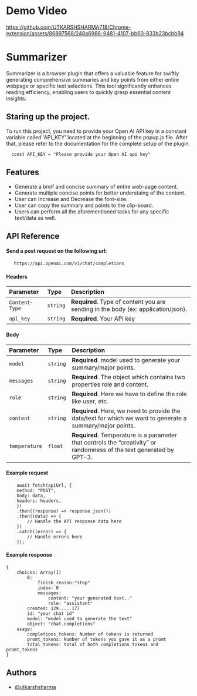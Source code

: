 # Demo Video


https://github.com/UTKARSHSHARMA718/Chrome-extension/assets/86897568/248a6986-9481-4107-bb60-833b23bcbb94



# Summarizer

Summarizer is a browser plugin that offers a valuable feature for swiftly generating comprehensive summaries and key points from either entire webpage or specific text selections. This tool significantly enhances reading efficiency, enabling users to quickly grasp essential content insights.


## Staring up the project.

To run this project, you need to provide your Open AI API key in a constant variable called 'API_KEY' located at the beginning of the popup.js file. After that, please refer to the documentation for the complete setup of the plugin.

```
  const API_KEY = "Please provide your Open AI api key"
```


## Features

- Generate a breif and concise summary of entire web-page content.
- Generate multiple concise points for better understaing of the content.
- User can Increase and Decrease the font-size.
- User can copy the summary and points to the clip-board.
- Users can perform all the aforementioned tasks for any specific text/data as well.


## API Reference

#### Send a post request on the following url:

```http
   https://api.openai.com/v1/chat/completions
```

#### Headers

| Parameter      | Type     | Description                |
| :--------      | :------- | :------------------------- |
| `Content-Type` | `string` | **Required**. Type of content you are sending in the body (ex: application/json).|
| `api_key`      | `string` | **Required**. Your API key |

#### Body

| Parameter    | Type     | Description                       |
| :--------    | :------- | :-------------------------------- |
| `model`      | `string` | **Required**. model used to generate your summary/major points.|
| `messages`   | `string` | **Required**. The object which contains two properties role and content. |
| `role`       | `string` | **Required**. Here we have to define the role like user, etc. |
| `content`    | `string` | **Required**. Here, we need to provide the data/text for which we want to generate a summary/major points. |
| `temperature`| `float`  | **Required**. Temperature is a parameter that controls the “creativity” or randomness of the text generated by GPT-3. |

#### Example request

```
    await fetch(apiUrl, {
    method: "POST",
    body: data,
    headers: headers,
    })
    .then((response) => response.json())
    .then((data) => {
        // Handle the API response data here
    })
    .catch((error) => {
        // Handle errors here
    });
```

#### Example response

```
{
    choices: Array(1)
        0:
            finish_reason:"stop"
            index: 0
            messages:
                content: "your generated text.."
                role: "assistant"
        created: 129.....177
        id: "your chat id"
        model: "model used to generate the text"
        object: "chat.completions"
    usage:
        completions_tokens: Number of tokens is returned
        promt_tokens: Number of tokens you gave it as a promt
        total_tokens: total of both completions_tokens and promt_tokens
}
```

## Authors

- [@utkarshsharma](https://www.linkedin.com/in/utkarsh-sharma-98860520a/)
